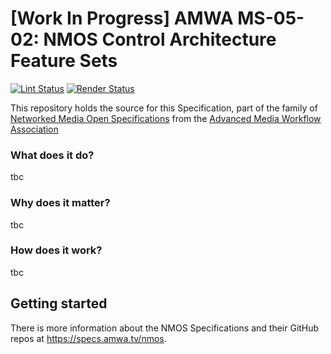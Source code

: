 # \[Work In Progress\] AMWA MS-05-02: NMOS Control Architecture Feature Sets

[![Lint Status](https://github.com/AMWA-TV/nmos-control-architecture-feature-sets/workflows/Lint/badge.svg)](https://github.com/AMWA-TV/nmos-control-architecture-feature-sets/actions?query=workflow%3ALint)
[![Render Status](https://github.com/AMWA-TV/nmos-control-architecture-feature-sets/workflows/Render/badge.svg)](https://github.com/AMWA-TV/nmos-control-architecture-feature-sets/actions?query=workflow%3ARender)

This repository holds the source for this Specification, part of the family of [Networked Media Open Specifications](https://specs.amwa.tv/nmos) from the [Advanced Media Workflow Association](https://amwa.tv)

<!-- INTRO-START -->

### What does it do?

tbc

### Why does it matter?

tbc

### How does it work?

tbc

<!-- INTRO-END -->

## Getting started

There is more information about the NMOS Specifications and their GitHub repos at <https://specs.amwa.tv/nmos>.

